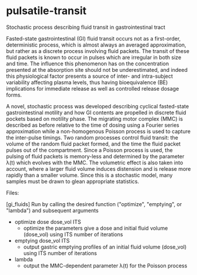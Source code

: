 # pulsatile-transit
Stochastic process describing fluid transit in gastrointestinal tract

Fasted-state gastrointestinal (GI) fluid transit occurs not as a first-order, deterministic process, which is almost always an averaged approximation, but rather as a discrete process involving fluid packets. The transit of these fluid packets is known to occur in pulses which are irregular in both size and time. The influence this phenomenon has on the concentration presented at the absorption site should not be underestimated, and indeed this physiological factor presents a source of inter- and intra-subject variability affecting plasma levels, thus having bioequivalence (BE) implications for immediate release as well as controlled release dosage forms. 

A novel, stochastic process was developed describing cyclical fasted-state gastrointestinal motility and how GI contents are propelled in discrete fluid pockets based on motility phase. The migrating motor complex (MMC) is described as before relative to the time of dosing using a Fourier series approximation while a non-homogenous Poisson process is used to capture the inter-pulse timings. Two random processes control fluid transit: the volume of the random fluid packet formed, and the time the fluid packet pulses out of the compartment. Since a Poisson process is used, the pulsing of fluid packets is memory-less and determined by the parameter λ(t) which evolves with the MMC. The volumetric effect is also taken into account, where a larger fluid volume induces distension and is release more rapidly than a smaller volume. Since this is a stochastic model, many samples must be drawn to glean appropriate statistics.

Files:

[gi_fluids]
  Run by calling the desired function ("optimize", "emptying", or "lambda") and subsequent arguments
  - optimize dose dose_vol ITS
    - optimize the parameters give a dose and initial fluid volume (dose_vol) using ITS number of iterations  
  - emptying dose_vol ITS
    - output gastric emptying profiles of an initial fluid volume (dose_vol) using ITS number of iterations  
  - lambda
    - output the MMC-dependent parameter λ(t) for the Poisson process

